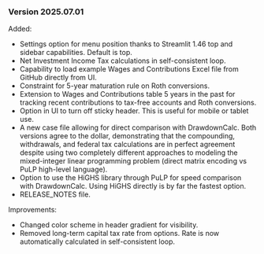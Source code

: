 ### Version 2025.07.01

Added:
- Settings option for menu position thanks to Streamlit 1.46 top and sidebar capabilities. Default is top.
- Net Investment Income Tax calculations in self-consistent loop.
- Capability to load example Wages and Contributions Excel file from GitHub directly from UI.
- Constraint for 5-year maturation rule on Roth conversions.
- Extension to Wages and Contributions table 5 years in the past for tracking recent contributions to tax-free accounts and Roth conversions.
- Option in UI to turn off sticky header. This is useful for mobile or tablet use.
- A new case file allowing for direct comparison with DrawdownCalc. Both versions agree to the dollar, demonstrating that the compounding, withdrawals, and federal tax calculations are in perfect agreement despite using two completely different approaches to modeling the mixed-integer linear programming problem (direct matrix encoding vs PuLP high-level language).
- Option to use the HiGHS library through PuLP for speed comparison with DrawdownCalc. Using HiGHS directly is by far the fastest option.
- RELEASE_NOTES file.

Improvements:
- Changed color scheme in header gradient for visibility.
- Removed long-term capital tax rate from options. Rate is now automatically calculated in self-consistent loop.

